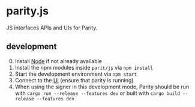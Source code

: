 # parity.js

JS interfaces APIs and UIs for Parity.

## development

0. Install [Node](https://nodejs.org/) if not already available
0. Install the npm modules inside `parit/js` via `npm install`
0. Start the development environment via `npm start`
0. Connect to the [UI](http://localhost:3000) (ensure that parity is running)
0. When using the signer in this development mode, Parity should be run with `cargo run --release --features dev` or built with `cargo build --release --features dev`
